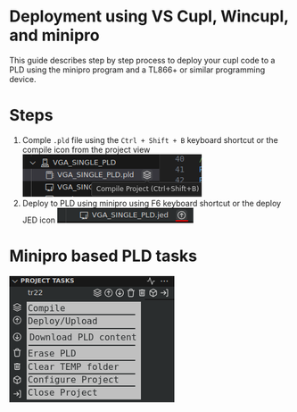 # Deployment using VS Cupl, Wincupl, and minipro

This guide describes step by step process to deploy your cupl code to a PLD using the minipro program and a TL866+ or similar programming device.

# Steps
1. Comple `.pld` file using the `Ctrl + Shift + B` keyboard shortcut or the compile icon from the project view
![Compile](user-interface-compile-project-item.png)
2. Deploy to PLD using minipro using F6 keyboard shortcut or the deploy JED icon
![Deploy JED](user-interface-deploy-project-item.png)


# Minipro based PLD tasks
![Project Tasks - minipro](user-interface-project-tasks-minipro.png)

